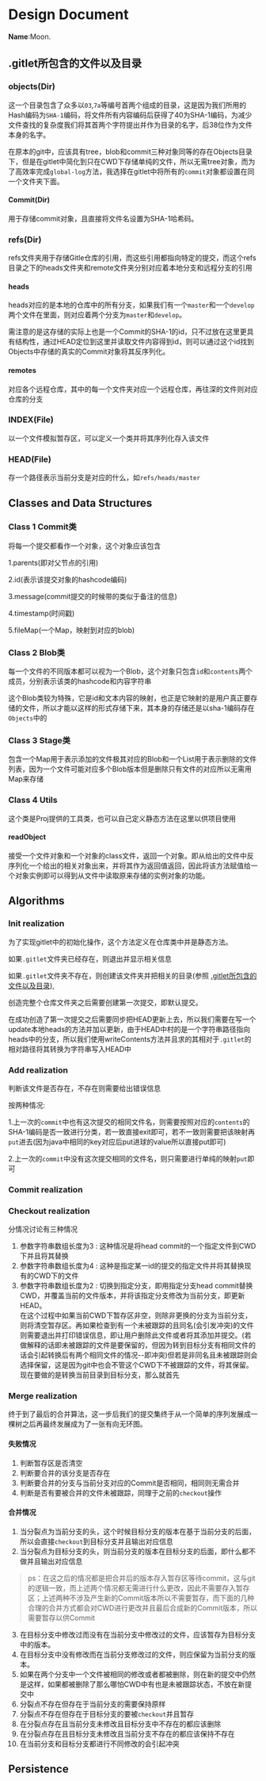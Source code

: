 # Design Document

**Name**:Moon.

## <span id="jump1">.gitlet所包含的文件以及目录</span>

### objects(Dir)
这一个目录包含了众多以`03`,`7a`等编号首两个组成的目录，这是因为我们所用的Hash编码为`SHA-1`编码，将文件所有内容编码后获得了40为SHA-1编码，为减少文件查找的复杂度我们将其首两个字符提出并作为目录的名字，后38位作为文件本身的名字。

在原本的git中，应该具有tree，blob和commit三种对象同等的存在Objects目录下，但是在gitlet中简化到只在CWD下存储单纯的文件，所以无需tree对象，而为了高效率完成`global-log`方法，我选择在gitlet中将所有的`commit`对象都设置在同一个文件夹下面。

#### Commit(Dir)
用于存储commit对象，且直接将文件名设置为SHA-1哈希码。

### refs(Dir) 
refs文件夹用于存储Gitle仓库的引用，而这些引用都指向特定的提交，而这个refs目录之下的heads文件夹和remote文件夹分别对应着本地分支和远程分支的引用

#### heads
heads对应的是本地的仓库中的所有分支，如果我们有一个`master`和一个`develop`两个文件在里面，则对应着两个分支为`master`和`develop`。

需注意的是这存储的实际上也是一个Commit的SHA-1的id，只不过放在这里更具有结构性，通过HEAD定位到这里并读取文件内容得到id，则可以通过这个id找到Objects中存储的真实的Commit对象将其反序列化。

#### remotes
对应各个远程仓库，其中的每一个文件夹对应一个远程仓库，再往深的文件则对应仓库的分支

### INDEX(File) 
以一个文件模拟暂存区，可以定义一个类并将其序列化存入该文件

### HEAD(File)
存一个路径表示当前分支是对应的什么，如`refs/heads/master`

## Classes and Data Structures

### Class 1 Commit类
将每一个提交都看作一个对象，这个对象应该包含

1.parents(即对父节点的引用)

2.id(表示该提交对象的hashcode编码)

3.message(commit提交的时候带的类似于备注的信息)

4.timestamp(时间戳)

5.fileMap(一个Map，映射到对应的blob)

### Class 2 Blob类
每一个文件的不同版本都可以视为一个Blob，这个对象只包含`id`和`contents`两个成员，分别表示该类的hashcode和内容字符串

这个Blob类较为特殊，它是id和文本内容的映射，也正是它映射的是用户真正要存储的文件，所以才能以这样的形式存储下来，其本身的存储还是以sha-1编码存在`Objects`中的

### Class 3 Stage类
包含一个Map用于表示添加的文件极其对应的Blob和一个List用于表示删除的文件列表，因为一个文件可能对应多个Blob版本但是删除只有文件的对应所以无需用Map来存储

### Class 4 Utils
这个类是Proj提供的工具类，也可以自己定义静态方法在这里以供项目使用

#### readObject
接受一个文件对象和一个对象的class文件，返回一个对象。即从给出的文件中反序列化一个给出的相关对象出来，并将其作为返回值返回，因此将该方法赋值给一个对象实例即可以得到从文件中读取原来存储的实例对象的功能。

#### 

## Algorithms

### Init realization
为了实现gitlet中的初始化操作，这个方法定义在仓库类中并是静态方法。

如果`.gitlet`文件夹已经存在，则退出并显示相关信息

如果`.gitlet`文件夹不存在，则创建该文件夹并把相关的目录(参照 [.gitlet所包含的文件以及目录](#jump1)), 

创造完整个仓库文件夹之后需要创建第一次提交，即默认提交。

在成功创造了第一次提交之后需要同步把HEAD更新上去，所以我们需要在写一个update本地heads的方法并加以更新，由于HEAD中村的是一个字符串路径指向heads中的分支，所以我们使用writeContents方法并且求的其相对于`.gitlet`的相对路径将其转换为字符串写入HEAD中

### Add realization
判断该文件是否存在，不存在则需要给出错误信息

按两种情况:

1.上一次的`commit`中也有这次提交的相同文件名，则需要按照对应的`contents`的SHA-1编码是否一致进行分类，若一致直接exit即可，若不一致则需要把该映射再`put`进去(因为java中相同的key对应后put进球的value所以直接put即可)

2.上一次的`commit`中没有这次提交相同的文件名，则只需要进行单纯的映射`put`即可

### Commit realization

### Checkout realization
分情况讨论有三种情况</Br>
1. 参数字符串数组长度为3 : 这种情况是将head commit的一个指定文件到CWD下并且将其替换
2. 参数字符串数组长度为4 : 这种是指定某一id的提交的指定文件并将其替换现有的CWD下的文件
3. 参数字符串数组长度为2 : 切换到指定分支，即用指定分支head commit替换CWD，并覆盖当前的文件版本，并将该指定分支修改为当前分支，即更新HEAD。<Br>
在这个过程中如果当前CWD下暂存区非空，则除非更换的分支为当前分支，则将清空暂存区。再如果检查到有一个未被跟踪的且同名(会引发冲突)的文件则需要退出并打印错误信息，即让用户删除此文件或者将其添加并提交。(若做解释的话即未被跟踪的文件是要保留的，但因为转到目标分支有相同文件的话会引起转换后有两个相同文件的情况--即冲突)但若是非同名且未被跟踪则会选择保留，这是因为git中也会不管这个CWD下不被跟踪的文件，将其保留。<Br>
现在要做的是转换当前目录到目标分支，那么就首先

### Merge realization

终于到了最后的合并算法，这一步后我们的提交集终于从一个简单的序列发展成一棵树之后再最终发展成为了一张有向无环图。

#### 失败情况
1. 判断暂存区是否清空
2. 判断要合并的该分支是否存在
3. 判断要合并的分支与当前分支对应的Commit是否相同，相同则无需合并
4. 判断是否有要被合并的文件未被跟踪，同理于之前的`checkout`操作

#### 合并情况
1. 当分裂点为当前分支的头，这个时候目标分支的版本在基于当前分支的后面，所以会直接`checkout`到目标分支并且输出对应信息
2. 当分裂点为目标分支的头，则当前分支的版本在目标分支的后面，即什么都不做并且输出对应信息
> ps：在这之后的情况都是把合并后的版本存入暂存区等待commit，这与git的逻辑一致，而上述两个情况都无需进行什么更改，因此不需要存入暂存区；上述两种不涉及产生新的Commit版本所以不需要暂存，而下面的几种合理的合并方式都会对CWD进行更改并且最后合成新的Commit版本，所以需要暂存以供Commit
3. 在目标分支中修改过而没有在当前分支中修改过的文件，应该暂存为目标分支中的版本。
4. 在目标分支中没有修改而在当前分支修改过的文件，则应保留为当前分支的版本。
5. 如果在两个分支中一个文件被相同的修改或者都被删除，则在新的提交中仍然是这样，如果都被删除了那么哪怕CWD中有也是未被跟踪状态，不放在新提交中
6. 分裂点不存在但存在于当前分支的需要保持原样
7. 分裂点不存在但存在于目标分支的要被`checkout`并且暂存
8. 在分裂点存在且当前分支未修改且目标分支中不存在的都应该删除
9. 在分裂点存在且目标分支未修改且当前分支不存在的都应该保持不存在
10. 在当前分支和目标分支都进行不同修改的会引起冲突

## Persistence

